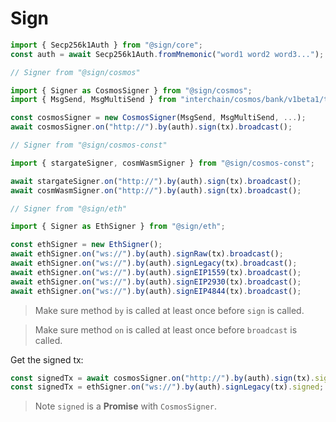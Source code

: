 # Sign

```ts
import { Secp256k1Auth } from "@sign/core";
const auth = await Secp256k1Auth.fromMnemonic("word1 word2 word3...");

// Signer from "@sign/cosmos"

import { Signer as CosmosSigner } from "@sign/cosmos";
import { MsgSend, MsgMultiSend } from "interchain/cosmos/bank/v1beta1/tx";

const cosmosSigner = new CosmosSigner(MsgSend, MsgMultiSend, ...);
await cosmosSigner.on("http://").by(auth).sign(tx).broadcast();

// Signer from "@sign/cosmos-const"

import { stargateSigner, cosmWasmSigner } from "@sign/cosmos-const";

await stargateSigner.on("http://").by(auth).sign(tx).broadcast();
await cosmWasmSigner.on("http://").by(auth).sign(tx).broadcast();

// Signer from "@sign/eth"

import { Signer as EthSigner } from "@sign/eth";

const ethSigner = new EthSigner();
await ethSigner.on("ws://").by(auth).signRaw(tx).broadcast();
await ethSigner.on("ws://").by(auth).signLegacy(tx).broadcast();
await ethSigner.on("ws://").by(auth).signEIP1559(tx).broadcast();
await ethSigner.on("ws://").by(auth).signEIP2930(tx).broadcast();
await ethSigner.on("ws://").by(auth).signEIP4844(tx).broadcast();
```

> Make sure method `by` is called at least once before `sign` is called.

> Make sure method `on` is called at least once before `broadcast` is called.

Get the signed tx:

```ts
const signedTx = await cosmosSigner.on("http://").by(auth).sign(tx).signed;
const signedTx = ethSigner.on("ws://").by(auth).signLegacy(tx).signed;
```

> Note `signed` is a **Promise** with `CosmosSigner`.
